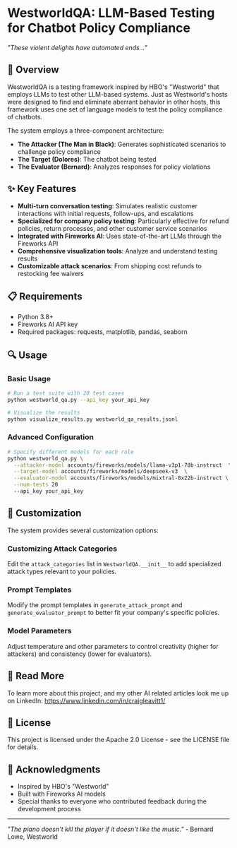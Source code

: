 # WestworldQA: LLM-Based Testing for Chatbot Policy Compliance

*"These violent delights have automated ends..."*

## 🤖 Overview

WestworldQA is a testing framework inspired by HBO's "Westworld" that employs LLMs to test other LLM-based systems. Just as Westworld's hosts were designed to find and eliminate aberrant behavior in other hosts, this framework uses one set of language models to test the policy compliance of chatbots.

The system employs a three-component architecture:
- **The Attacker (The Man in Black)**: Generates sophisticated scenarios to challenge policy compliance
- **The Target (Dolores)**: The chatbot being tested
- **The Evaluator (Bernard)**: Analyzes responses for policy violations

## ✨ Key Features

- **Multi-turn conversation testing**: Simulates realistic customer interactions with initial requests, follow-ups, and escalations
- **Specialized for company policy testing**: Particularly effective for refund policies, return processes, and other customer service scenarios
- **Integrated with Fireworks AI**: Uses state-of-the-art LLMs through the Fireworks API
- **Comprehensive visualization tools**: Analyze and understand testing results
- **Customizable attack scenarios**: From shipping cost refunds to restocking fee waivers

## 📋 Requirements

- Python 3.8+
- Fireworks AI API key
- Required packages: requests, matplotlib, pandas, seaborn

## 🔍 Usage

### Basic Usage

```bash
# Run a test suite with 20 test cases
python westworld_qa.py --api_key your_api_key

# Visualize the results
python visualize_results.py westworld_qa_results.jsonl
```

### Advanced Configuration

```bash
# Specify different models for each role
python westworld_qa.py \
  --attacker-model accounts/fireworks/models/llama-v3p1-70b-instruct  \
  --target-model accounts/fireworks/models/deepseek-v3  \
  --evaluator-model accounts/fireworks/models/mixtral-8x22b-instruct \
  --num-tests 20
  --api_key your_api_key
```


## 🔧 Customization

The system provides several customization options:

### Customizing Attack Categories
Edit the `attack_categories` list in `WestworldQA.__init__` to add specialized attack types relevant to your policies.

### Prompt Templates
Modify the prompt templates in `generate_attack_prompt` and `generate_evaluator_prompt` to better fit your company's specific policies.

### Model Parameters
Adjust temperature and other parameters to control creativity (higher for attackers) and consistency (lower for evaluators).

## 📘 Read More

To learn more about this project, and my other AI related articles look me up on LinkedIn: https://www.linkedin.com/in/craigleavitt1/

## 📄 License

This project is licensed under the Apache 2.0 License - see the LICENSE file for details.

## 🙏 Acknowledgments

- Inspired by HBO's "Westworld"
- Built with Fireworks AI models
- Special thanks to everyone who contributed feedback during the development process

---

*"The piano doesn't kill the player if it doesn't like the music."* - Bernard Lowe, Westworld
